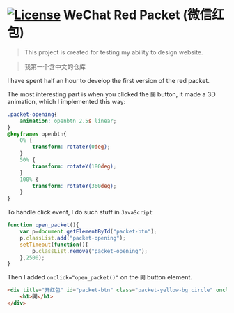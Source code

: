 # <a href="https://www.gnu.org/licenses/gpl-3.0.html">![License](https://www.gnu.org/graphics/gplv3-88x31.png "GNU General Public License v3.0")</a> WeChat Red Packet (微信红包)

> This project is created for testing my ability to design website.

> 我第一个含中文的仓库

I have spent half an hour to develop the first version of the red packet.

The most interesting part is when you clicked the `開` button, it made a 3D animation, which I implemented this way:

```css
.packet-opening{
	animation: openbtn 2.5s linear;
}
@keyframes openbtn{
	0% {
		transform: rotateY(0deg);
	}
	50% {
		transform: rotateY(180deg);
	}
	100% {
		transform: rotateY(360deg);
	}
}
```

To handle click event, I do such stuff in `JavaScript`

```javascript
function open_packet(){
	var p=document.getElementById("packet-btn");
	p.classList.add("packet-opening");
	setTimeout(function(){
		p.classList.remove("packet-opening");
	},2500);
}
```

Then I added `onclick="open_packet()"` on the `開` button element.

```html
<div title="开红包" id="packet-btn" class="packet-yellow-bg circle" onclick="open_packet()">
	<h1>開</h1>
</div>
```